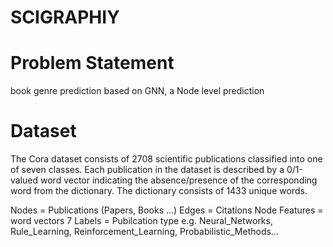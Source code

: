 # SCIGRAPHIY

# Problem Statement

book genre prediction based on GNN, a Node level prediction 

# Dataset
The Cora dataset consists of 2708 scientific publications classified into one of seven classes. Each publication in the dataset is described by a 0/1-valued word vector indicating the absence/presence of the corresponding word from the dictionary. The dictionary consists of 1433 unique words.

Nodes = Publications (Papers, Books ...)
Edges = Citations
Node Features = word vectors
7 Labels = Pubilcation type e.g. Neural_Networks, Rule_Learning, Reinforcement_Learning, Probabilistic_Methods...
